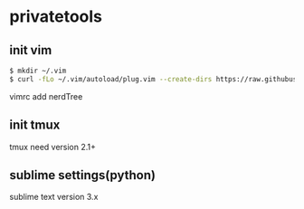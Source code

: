 # privatetools

## init vim

``` bash
$ mkdir ~/.vim
$ curl -fLo ~/.vim/autoload/plug.vim --create-dirs https://raw.githubusercontent.com/junegunn/vim-plug/master/plug.vim
```
vimrc add nerdTree


## init tmux
tmux need version 2.1+


## sublime settings(python)
sublime text version 3.x